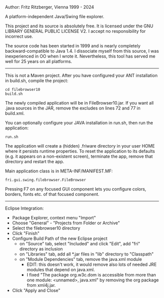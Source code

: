 Author: Fritz Ritzberger, Vienna
1999 - 2024

A platform-independent Java/Swing file explorer.

This project and its source is absolutely free.
It is licensed under the GNU LIBRARY GENERAL PUBLIC LICENSE V2.
I accept no responsibility for incorrect use.

The source code has been started in 1999 and is nearly completely backward-compatible to Java 1.4.
I dissociate myself from this source, I was inexperienced in OO when I wrote it.
Nevertheless, this tool has served me well for 25 years on all platforms.

----

This is not a Maven project.
After you have configured your ANT installation in build.sh, compile the project:

	cd filebrowser10
	build.sh

The newly compiled application will be in FileBrowser10.jar.
If you want all .java sources in the JAR, remove the excludes on lines 72 and 77 in build.xml.

You can optionally configure your JAVA installation in run.sh, then run the application:

	run.sh
	
The application will create a (hidden) .friware directory in your user HOME where it persists runtime properties.
To reset the application to its defaults (e.g. it appears on a non-existent screen),
terminate the app, remove that directory and restart the app.

Main application class is in META-INF/MANIFEST.MF:

	fri.gui.swing.filebrowser.FileBrowser

Pressing F7 on any focused GUI component lets you configure colors, borders, fonts etc. of that focused component.

----

Eclipse Integration:

- Package Explorer, context menu "Import"
- Choose "General" - "Projects from Folder or Archive"
- Select the filebrowser10 directory
- Click "Finish"
- Configure Build Path of the new Eclipse project
  - on "Source" tab, select "Included" and click "Edit", add "fri" directory as inclusion
  - on "Libraries" tab, add all *.jar files in "lib" directory to "Classpath"
  - on "Module Dependencies" tab, remove the java.xml module
    - EDIT: this doesn't work, it would remove also lots of needed JRE modules that depend on java.xml.
    - I fixed "The package org.w3c.dom is accessible from more than one module: \<unnamed\>, java.xml" by removing the org package from xml4j.jar.
- Click "Apply and Close"

